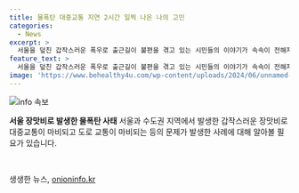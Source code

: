 ```yaml
---
title: 물폭탄 대중교통 지연 2시간 일찍 나온 나의 고민
categories:
  - News
excerpt: >
  서울을 덮친 갑작스러운 폭우로 출근길이 불편을 겪고 있는 시민들의 이야기가 속속이 전해지고 있습니다. 대중교통은 지연되거나 운행이 중단되는 등의 상황 때문에 출근길 혼란이 가중되고 있는 가운데, 사람들은 폭우로 인한 불편함과 걱정을 호소하고 있습니다. 또한 교통 통제로 길이 꽉 막히면서 걷는 것조차 더 빠를 것 같다는 이야기도 나오고 있습니다. 이에 따라 중앙재난안전대책본부가 2단계를 가동하는 등 비상 대책이 마련되고 있는 상황입니다.
feature_text: >
  서울을 덮친 갑작스러운 폭우로 출근길이 불편을 겪고 있는 시민들의 이야기가 속속이 전해지고 있습니다. 대중교통은 지연되거나 운행이 중단되는 등의 상황 때문에 출근길 혼란이 가중되고 있는 가운데, 사람들은 폭우로 인한 불편함과 걱정을 호소하고 있습니다. 또한 교통 통제로 길이 꽉 막히면서 걷는 것조차 더 빠를 것 같다는 이야기도 나오고 있습니다. 이에 따라 중앙재난안전대책본부가 2단계를 가동하는 등 비상 대책이 마련되고 있는 상황입니다.
image: 'https://www.behealthy4u.com/wp-content/uploads/2024/06/unnamed-file.png'
---
```


<p><img src="https://www.behealthy4u.com/wp-content/uploads/2024/06/unnamed-file.png" alt="info 속보" /></p>

<p><b>서울 장맛비로 발생한 물폭탄 사태</b>
서울과 수도권 지역에서 발생한 갑작스러운 장맛비로 대중교통이 마비되고 도로 교통이 마비되는 등의 문제가 발생한 사례에 대해 알아볼 필요가 있습니다. </p>

<p data-ke-size="size16">&nbsp;</p>
생생한 뉴스, <a href="https://onioninfo.kr" rel="dofollow">onioninfo.kr</a>


